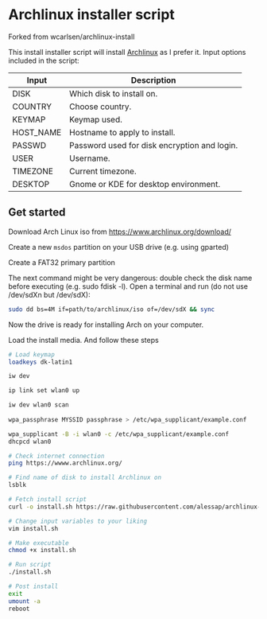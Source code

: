 # Archlinux installer script

Forked from wcarlsen/archlinux-install

This install installer script will install [Archlinux](https://www.archlinux.org/) as I prefer it. Input options included in the script:

| Input | Description |
|---|---|
| DISK | Which disk to install on. |
| COUNTRY | Choose country. |
| KEYMAP | Keymap used. |
| HOST_NAME | Hostname to apply to install. |
| PASSWD | Password used for disk encryption and login. |
| USER | Username. |
| TIMEZONE | Current timezone. |
| DESKTOP | Gnome or KDE for desktop environment. |


## Get started

Download Arch Linux iso from https://www.archlinux.org/download/

Create a new `msdos` partition on your USB drive (e.g. using gparted)

Create a FAT32 primary partition

The next command might be very dangerous: double check the disk name before executing (e.g. sudo fdisk -l). 
Open a terminal and run (do not use /dev/sdXn but /dev/sdX):
```bash
sudo dd bs=4M if=path/to/archlinux/iso of=/dev/sdX && sync  
```
Now the drive is ready for installing Arch on your computer.

Load the install media. And follow these steps

```bash
# Load keymap
loadkeys dk-latin1

iw dev

ip link set wlan0 up

iw dev wlan0 scan
 
wpa_passphrase MYSSID passphrase > /etc/wpa_supplicant/example.conf

wpa_supplicant -B -i wlan0 -c /etc/wpa_supplicant/example.conf
dhcpcd wlan0

# Check internet connection
ping https://wwww.archlinux.org/

# Find name of disk to install Archlinux on
lsblk

# Fetch install script
curl -o install.sh https://raw.githubusercontent.com/alessap/archlinux-install/main/install.sh

# Change input variables to your liking
vim install.sh

# Make executable
chmod +x install.sh

# Run script
./install.sh

# Post install
exit
umount -a
reboot
```

